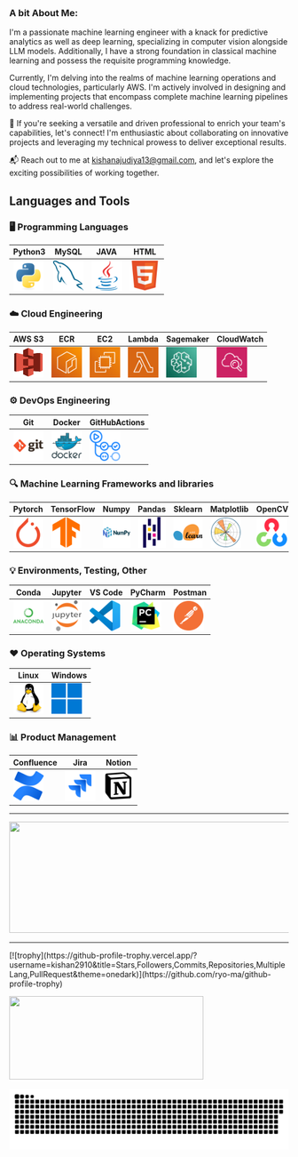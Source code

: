 <div id="header" align="left">
  <img src="https://komarev.com/ghpvc/?username=kishan2910&style=for-the-badge&color=orange" alt=""/>
</div>



### A bit About Me: 
I'm a passionate machine learning engineer with a knack for predictive analytics as well as deep learning, specializing in computer vision alongside LLM models. Additionally, I have a strong foundation in classical machine learning and possess the requisite programming knowledge.

Currently, I'm delving into the realms of machine learning operations and  cloud technologies, particularly AWS. I'm actively involved in designing and implementing projects that encompass complete machine learning pipelines to address real-world challenges.

🤝 If you're seeking a versatile and driven professional to enrich your team's capabilities, let's connect! I'm enthusiastic about collaborating on innovative projects and leveraging my technical prowess to deliver exceptional results.

📬 Reach out to me at kishanajudiya13@gmail.com, and let's explore the exciting possibilities of working together.


## Languages and Tools 
<div>

### 🖥️ Programming Languages
| Python3 | MySQL | JAVA | HTML |
|----------|----------|----------|-----|
|  <img src="https://github.com/devicons/devicon/blob/master/icons/python/python-original.svg" width="55" height="55"/> |  <img src="https://github.com/devicons/devicon/blob/master/icons/mysql/mysql-original.svg"  width="55" height="55"/> |  <img src="https://github.com/devicons/devicon/blob/master/icons/java/java-original.svg"  width="55" height="55"/> |  <img src="https://github.com/devicons/devicon/blob/master/icons/html5/html5-original.svg" width="55" height="55"/>|


### ☁️ Cloud Engineering
| AWS S3 | ECR | EC2 | Lambda | Sagemaker | CloudWatch|
|----------|----------|----------|-----|-----|-----|
|<img src="./assets/S3.png" width="55" height="55"/>|<img src="./assets/ECR.png" width="55" height="55"/>|<img src="./assets/EC2.png" width="55" height="55"/>|<img src="./assets/lambda.png" width="55" height="55"/>|<img src="./assets/sagemaker.jpeg"  width="55" height="55"/>|<img src="./assets/CW.png"  width="55" height="55"/>|

### ⚙️ DevOps Engineering

| Git | Docker |GitHubActions| 
|-----|--------|----------|
|<img src="https://github.com/devicons/devicon/blob/master/icons/git/git-original-wordmark.svg" width="55" height="55"/>|<img src="https://github.com/devicons/devicon/blob/master/icons/docker/docker-original-wordmark.svg" width="55" height="55"/>|<img src="https://github.com/devicons/devicon/blob/master/icons/githubactions/githubactions-original.svg"  width="55" height="55"/>|

  

### 🔍 Machine Learning Frameworks and libraries

| Pytorch | TensorFlow | Numpy | Pandas | Sklearn | Matplotlib | OpenCV |
|----------|----------|----------|----------|----------|----------|----------|
|  <img src="https://github.com/devicons/devicon/blob/master/icons/pytorch/pytorch-original.svg" title="Pytorch"  alt="Pytorch" width="55" height="55"/>|  <img src="https://github.com/devicons/devicon/blob/master/icons/tensorflow/tensorflow-original.svg" width="55" height="55"/>|  <img src="https://github.com/devicons/devicon/blob/master/icons/numpy/numpy-original-wordmark.svg" title="Numpy" alt="Numpy" width="55" height="55"/>|  <img src="https://github.com/devicons/devicon/blob/master/icons/pandas/pandas-original.svg" title="Pandas" alt="Pandas" width="55" height="55"/>|  <img src="https://github.com/devicons/devicon/blob/master/icons/scikitlearn/scikitlearn-original.svg" title="sklearn" alt="sklearn" width="55" height="55"/>|  <img src="https://github.com/devicons/devicon/blob/master/icons/matplotlib/matplotlib-original.svg" title="mpl" alt="mpl" width="55" height="55"/>| <img src="https://github.com/devicons/devicon/blob/master/icons/opencv/opencv-original.svg" title="mpl" alt="mpl" width="55" height="55"/>|



### 💡 Environments, Testing, Other

| Conda | Jupyter | VS Code | PyCharm | Postman |
|-------|---------|---------|---------|---------|
|<img src="https://github.com/devicons/devicon/blob/master/icons/anaconda/anaconda-original-wordmark.svg" title="Anaconda" alt="Conda" width="55" height="55"/>|<img src="https://github.com/devicons/devicon/blob/master/icons/jupyter/jupyter-original-wordmark.svg" title="Jupiter" alt="Jupiter" width="55" height="55"/>|<img src="https://github.com/devicons/devicon/blob/master/icons/vscode/vscode-original.svg" width="55" height="55"/>|<img src="https://github.com/devicons/devicon/blob/master/icons/pycharm/pycharm-original.svg" width="55" height="55"/>|<img src="https://github.com/devicons/devicon/blob/master/icons/postman/postman-original.svg" width="55" height="55"/>|



### ❤️ Operating Systems

| Linux | Windows |
|-------|---------|
| <img src="https://github.com/devicons/devicon/blob/master/icons/linux/linux-original.svg" title="Linux" alt="Linux" width="55" height="55"/> | <img src="https://github.com/devicons/devicon/blob/master/icons/windows11/windows11-original.svg" width="55" height="55"/> |

### 📊 Product Management

| Confluence | Jira | Notion |
|------------|------|--------|
| <img src="https://github.com/devicons/devicon/blob/master/icons/confluence/confluence-original.svg" width="55" height="55"/> | <img src="https://github.com/devicons/devicon/blob/master/icons/jira/jira-original.svg" width="55" height="55"/> | <img src="https://github.com/devicons/devicon/blob/master/icons/notion/notion-original.svg" width="55" height="55"/> |

</div>

---

  
<p align="left">
  <img width="600" height="200" src="https://streak-stats.demolab.com?user=kishan2910&theme=highcontrast&hide_border=true&border_radius=5&card_width=800">
</p>


---

<p align="left">
[![trophy](https://github-profile-trophy.vercel.app/?username=kishan2910&title=Stars,Followers,Commits,Repositories,MultipleLang,PullRequest&theme=onedark)](https://github.com/ryo-ma/github-profile-trophy)
</p>

<p align="left">
  <img width="350" height="150" src="https://github-readme-stats.vercel.app/api/top-langs/?username=kishan2910&size_weight=0.15&count_weight=0.5&layout=compact&theme=vision-friendly-dark">
</p>

<p align="left">
 <img width="1000" src="assets/github-snake.svg" alt="snake"/>
</p>